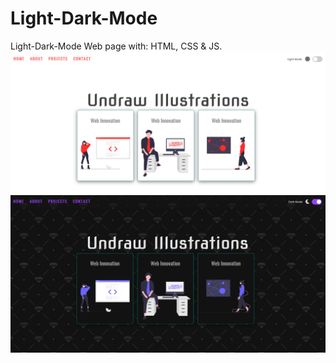 # Light-Dark-Mode
Light-Dark-Mode Web page with: HTML, CSS &amp; JS.
![LightMode](https://github.com/DenisUlate/Light-Dark-Mode/blob/main/img/imgLight.png)
![DarkMode](https://github.com/DenisUlate/Light-Dark-Mode/blob/main/img/imgDark.png)
